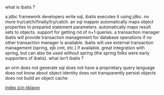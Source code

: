 what is ibatis ?

a jdbc framework
developers write sql, ibatis executes it using jdbc.
no more try/catch/finally/try/catch.
an sql mapper
automatically maps object properties to prepared statement parameters.
automatically maps result sets to objects.
support for getting rid of n+1 queries.
a transaction manager
ibatis will provide transaction management for database operations if no other transaction manager is available.
ibatis will use external transaction management (spring, ejb cmt, etc.) if available.
great integration with spring, but can also be used without spring (the spring folks were early supporters of ibatis).
what isn’t ibatis ?

an orm
does not generate sql
does not have a proprietary query language
does not know about object identity
does not transparently persist objects
does not build an object cache


    
[index için tıklayın](../README.md)
